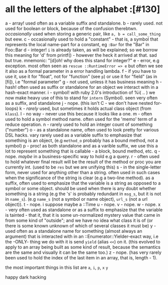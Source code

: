 # all the letters of the alphabet :[#130]

a - array! used often as a variable suffix and standalone.
b - rarely used. not used for boolean or block, because of the confusion
    therebtwn. *occasionally* used when storing a generic pair, like
    `a, b = call_some_thing` but eew.
c - occasionally used to hold a "constant" - that is, a symbol that represents
    the local name-part for a constant, eg `:Bar` for the "Bar" in Foo::Bar
d - integer! `i` is already taken, as will be explained; so we borrow this
    meaning for 'd' from printf() - however the heck it arrived at that.
    sad but true. mnemonic: "[d]oh! why does this stand for integer?"
e - error, e.g exception. most often seen as `rescue ::RuntimeError => e` but
    often we see it also as a formal parameter in a error handling lambda.
f - if you have to use it, use it for "float", not for "function" (see `p`)
    or use it for "field" (as in [fi]), i.e "formal parameter"
g - not used, unless it has business meaning
h - hash! often used as suffix or standalone for an object we interact with
    in a hash-exact manner.
i - symbol! with ruby 2.0's introduction of %i( .. ) we now make heavy use
    of this to stand for `intern` (Symbol). seen very often as a suffix,
    and standalone
j - nope. (this isn't C - we don't have nested for-loops)
k - *rarely* used, but sometimes it holds actual class object (from `klass`).
l - no way - never use this because it looks like a one.
m - often used to hold a symbol method name.
    often used for the 'memo' term of a reduce operation.
n - rarely used to hold an integer count of something ("number")
o - as a standalone name, often used to look pretty for various DSL hacks.
    vary rarely used as a variable suffix to emphasize that something is
    an object, (e.g `method_o` probably has a bound method, not a symbol)
p - proc! as both standalone and as a varible suffix, we use this a lot to
    represent something that is callable - a block, bound method, etc.
q - nope. *maybe* in a business-specific way to hold e.g a query.
r - often used to hold whatever final result will be the result of the method
    or proc you are currently int. (used to be `res` but we are unifying this)
s - in the single-letter form, never used for anything other than a string.
    often used in such cases when the significance of the string is clear
    (e.g a two-line method). as a suffix, often used to emphasize that
    the variable is a string as opposed to a symbol or some object.
    should be used when there is any doubt whether something is a string
    (e.g  the 's' is probably redundant in `msg_s`, but it is not in `name_s`).
    (e.g `name_s` (not a symbol or name object), `url_s` (not a url object)).
t - nope. i suppose maybe a ::Time
u - nope.
v - nope.
w - nope.
x - very often used as standalone or as a suffix to emphasize that the variable
    is tainted - that it, that it is some un-normalized mystery value that
    came in from some kind of "outside"; and we have no idea what class it
    is of (or there is some known unknown of which of several classes it
    must be)
y - used often as a standalone name for something (almost always an argument)
    that is interacted with in an ::Enumerator::Yielder-exact way, i.e the
    -ONLY- thing we do with it is send `yield` (alias `<<`) on it.
    (this evolved to apply to an array being built as some kind of result,
     because the semantics are the same and visually it can be the same too.)
z - nope. (has very rarely been used to hold the index of the last item in
    an array, that is, length - 1).

the most important things in this list are `a`, `i`, `p`, `x` `y`

happy dark hacking
